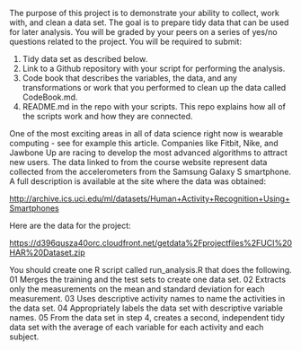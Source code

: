 The purpose of this project is to demonstrate your ability to collect, work with, and clean a data set. The goal is to prepare tidy data that can be used for later analysis. You will be graded by your peers on a series of yes/no questions related to the project.
You will be required to submit:
1) Tidy data set as described below.
2) Link to a Github repository with your script for performing the analysis.
3) Code book that describes the variables, the data, and any transformations or work that you performed to clean up
the data called CodeBook.md.
4) README.md in the repo with your scripts. This repo explains how all of the scripts work and how they are connected.  

One of the most exciting areas in all of data science right now is wearable computing - see for example this article.
Companies like Fitbit, Nike, and Jawbone Up are racing to develop the most advanced algorithms to attract new users.
The data linked to from the course website represent data collected from the accelerometers from the Samsung Galaxy S
smartphone. A full description is available at the site where the data was obtained: 

http://archive.ics.uci.edu/ml/datasets/Human+Activity+Recognition+Using+Smartphones 

Here are the data for the project: 

https://d396qusza40orc.cloudfront.net/getdata%2Fprojectfiles%2FUCI%20HAR%20Dataset.zip 

You should create one R script called run_analysis.R that does the following. 
01 Merges the training and the test sets to create one data set.
02 Extracts only the measurements on the mean and standard deviation for each measurement. 
03 Uses descriptive activity names to name the activities in the data set.
04 Appropriately labels the data set with descriptive variable names. 
05 From the data set in step 4, creates a second, independent tidy data set with the average of each variable for each activity and each subject.

